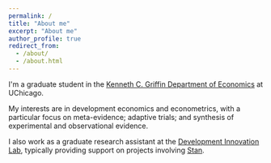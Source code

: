 ```yaml
---
permalink: /
title: "About me"
excerpt: "About me"
author_profile: true
redirect_from: 
  - /about/
  - /about.html
---
```


I'm a graduate student in the [Kenneth C. Griffin Department of Economics](https://economics.uchicago.edu/) at UChicago.


My interests are in development economics and econometrics, with a particular focus on meta-evidence; adaptive trials; and synthesis of experimental and observational evidence. 

I also work as a graduate research assistant at the [Development Innovation Lab](https://bfi.uchicago.edu/development-innovation-lab/), typically providing support on projects involving [Stan](https://mc-stan.org/). 

